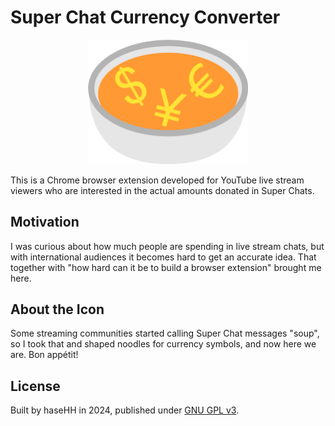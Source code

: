 # Super Chat Currency Converter

<p align="center">
    <img src="./icon.drawio.png" alt="An icon of a white bowl with a grey rim, filled with an orange soup in which three yellow noodles are swimming. The noodles are shaped like the US Dollar, Euro and Yen currency symbols." width="256p" />
</p>

This is a Chrome browser extension developed for YouTube live stream viewers who are interested in the actual amounts donated in Super Chats.

## Motivation

I was curious about how much people are spending in live stream chats, but with international audiences it becomes hard to get an accurate idea. That together with "how hard can it be to build a browser extension" brought me here.

## About the Icon

Some streaming communities started calling Super Chat messages "soup", so I took that and shaped noodles for currency symbols, and now here we are. Bon appétit!

## License

Built by haseHH in 2024, published under [GNU GPL v3](./LICENSE).
